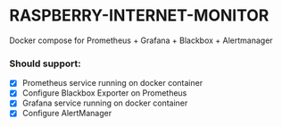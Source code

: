 # RASPBERRY-INTERNET-MONITOR

Docker compose for Prometheus + Grafana + Blackbox + Alertmanager

### Should support:

- [X] Prometheus service running on docker container
- [X] Configure Blackbox Exporter on Prometheus
- [X] Grafana service running on docker container
- [X] Configure AlertManager